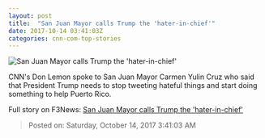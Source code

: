 ```yaml
---
layout: post
title:  "San Juan Mayor calls Trump the 'hater-in-chief'"
date: 2017-10-14 03:41:03Z
categories: cnn-com-top-stories
---
```


![San Juan Mayor calls Trump the 'hater-in-chief'](http://cdn.cnn.com/cnnnext/dam/assets/171012222858-san-juan-mayor-carmen-yulin-cruz-ctn-02-super-tease.jpg)

CNN's Don Lemon spoke to San Juan Mayor Carmen Yulin Cruz who said that President Trump needs to stop tweeting hateful things and start doing something to help Puerto Rico.


Full story on F3News: [San Juan Mayor calls Trump the 'hater-in-chief'](http://www.f3nws.com/n/ySQEhG)

> Posted on: Saturday, October 14, 2017 3:41:03 AM
